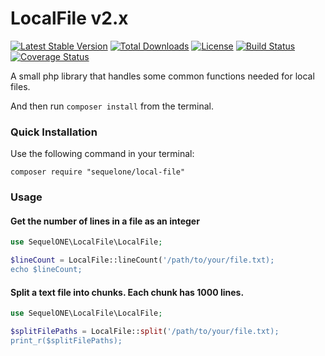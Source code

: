 # LocalFile v2.x
[![Latest Stable Version](https://poser.pugx.org/sequelone/local-file/version)](https://packagist.org/packages/sequelone/local-file) [![Total Downloads](https://poser.pugx.org/sequelone/local-file/downloads)](https://packagist.org/packages/sequelone/local-file) [![License](https://poser.pugx.org/sequelone/local-file/license)](https://packagist.org/packages/sequelone/local-file) [![Build Status](https://travis-ci.org/sequelone/LocalFile.svg?branch=v1.0.2)](https://travis-ci.org/sequelone/LocalFile) [![Coverage Status](https://coveralls.io/repos/github/sequelone/LocalFile/badge.svg?branch=master)](https://coveralls.io/github/sequelone/LocalFile?branch=master)
	
A small php library that handles some common functions needed for local files.


And then run `composer install` from the terminal.

### Quick Installation

Use the following command in your terminal:

    composer require "sequelone/local-file"
    
### Usage
    
#### Get the number of lines in a file as an integer
```php
use SequelONE\LocalFile\LocalFile;

$lineCount = LocalFile::lineCount('/path/to/your/file.txt);
echo $lineCount;
```


#### Split a text file into chunks. Each chunk has 1000 lines.
```php
use SequelONE\LocalFile\LocalFile;

$splitFilePaths = LocalFile::split('/path/to/your/file.txt);
print_r($splitFilePaths);
```